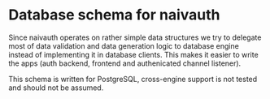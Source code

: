 # Database schema for naivauth

Since naivauth operates on rather simple data structures we try to delegate
most of data validation and data generation logic to database engine instead
of implementing it in database clients.
This makes it easier to write the apps (auth backend, frontend and
authenicated channel listener).

This schema is written for PostgreSQL, cross-engine support is not tested
and should not be assumed.
